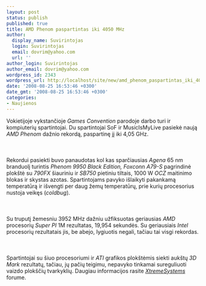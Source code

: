 ```yaml
---
layout: post
status: publish
published: true
title: AMD Phenom paspartintas iki 4050 MHz
author:
  display_name: Suvirintojas
  login: Suvirintojas
  email: dovrim@yahoo.com
  url: ''
author_login: Suvirintojas
author_email: dovrim@yahoo.com
wordpress_id: 2343
wordpress_url: http://localhost/site/new/amd_phenom_paspartintas_iki_4050_mhz/
date: '2008-08-25 16:53:46 +0300'
date_gmt: '2008-08-25 16:53:46 +0300'
categories:
- Naujienos
---
```

<p>Vokietijoje vykstančioje <i>Games Convention</i> parodoje darbo turi ir kompiuterių spartintojai. Du spartintojai SoF ir MusicIsMyLive pasiekė naują <i>AMD Phenom</i> dažnio rekordą, paspartinę jį iki 4,05 GHz.<br />
<br><br />
<br>Rekordui pasiekti buvo panaudotas kol kas sparčiausias <i>Agena</i> 65 nm branduolį turintis <i>Phenom 9950 Black Edition, Foxconn A79-S</i> pagrindinė plokštė su <i>790FX</i> šiauriniu ir <i>SB750</i> pietiniu tiltais, 1000 W <i>OCZ</i> maitinimo blokas ir skystas azotas. Spartintojams pavyko išlaikyti pakankamą temperatūrą ir išvengti per daug žemų temperatūrų, prie kurių procesorius nustoja veikęs (<i>coldbug</i>).<br />
<br><br />
<br>Su truputį žemesniu 3952 MHz dažniu užfiksuotas geriausias <i>AMD</i> procesorių <i>Super PI</i> 1M rezultatas, 19,954 sekundės. Su geriausiais <i>Intel</i> procesorių rezultatais jis, be abejo, lygiuotis negali, tačiau tai visgi rekordas.<br />
<br><br />
<br>Spartintojai su šiuo procesoriumi ir <i>ATI</i> grafikos plokštėmis siekti aukštų <i>3D Mark</i> rezultatų, tačiau, jų pačių teigimu, nepavyko tinkamai sureguliuoti vaizdo plokščių tvarkyklių. Daugiau informacijos rasite <a class="ns" href="http://www.xtremesystems.org/Forums/showthread.php?t=199643"><i>XtremeSystems</i></a> forume.<br />
<br><br />
<br><br />
<br></p>

